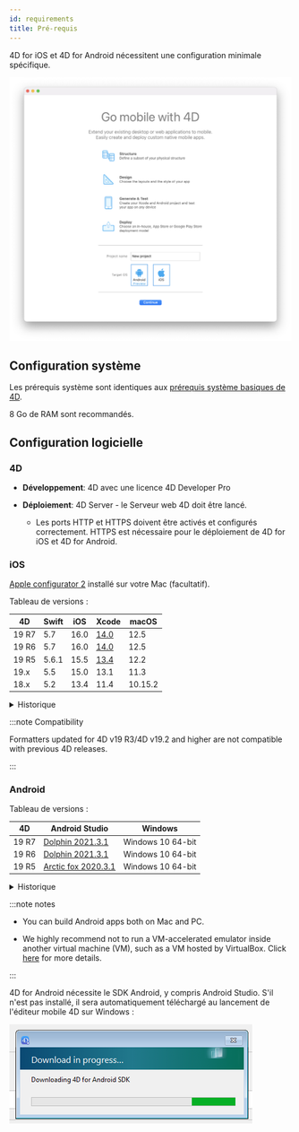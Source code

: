 ```yaml
---
id: requirements
title: Pré-requis
---
```


4D for iOS et 4D for Android nécessitent une configuration minimale spécifique.

![Welcome page](img/welcome-page.png)


## Configuration système

Les prérequis système sont identiques aux [prérequis système basiques de 4D](https://us.4d.com/product-download/Feature-Release).

8 Go de RAM sont recommandés.


## Configuration logicielle

### 4D

- **Développement**: 4D avec une licence 4D Developer Pro

- **Déploiement**: 4D Server - le Serveur web 4D doit être lancé.
    - Les ports HTTP et HTTPS doivent être activés et configurés correctement. HTTPS est nécessaire pour le déploiement de 4D for iOS et 4D for Android.


### iOS

[Apple configurator 2](https://itunes.apple.com/us/app/apple-configurator-2/id1037126344) installé sur votre Mac (facultatif).

Tableau de versions :

| 4D    | Swift | iOS  | Xcode                                                                                                         | macOS   |
| ----- | ----- | ---- | ------------------------------------------------------------------------------------------------------------- | ------- |
| 19 R7 | 5.7   | 16.0 | [14.0](https://developer.apple.com/services-account/download?path=/Developer_Tools/Xcode_14/Xcode_14.xip)     | 12.5    |
| 19 R6 | 5.7   | 16.0 | [14.0](https://developer.apple.com/services-account/download?path=/Developer_Tools/Xcode_14/Xcode_14.xip)     | 12.5    |
| 19 R5 | 5.6.1 | 15.5 | [13.4](https://developer.apple.com/services-account/download?path=/Developer_Tools/Xcode_13.4/Xcode_13.4.xip) | 12.2    |
| 19.x  | 5.5   | 15.0 | 13.1                                                                                                          | 11.3    |
| 18.x  | 5.2   | 13.4 | 11.4                                                                                                          | 10.15.2 |


<details><summary>Historique</summary>

| 4D           | Swift | iOS  | Xcode  | macOS   |
| ------------ | ----- | ---- | ------ | ------- |
| 19 R4        | 5.6   | 15.4 | 13.3   | 12.2    |
| 19 R3        | 5.5.2 | 15.2 | 13.2.1 | 11.3    |
| 19 R2        | 5.5   | 15.0 | 13.1   | 11.3    |
| 19           | 5.5   | 15.0 | 13.1   | 11.3    |
| 18 R6        | 5.3.2 | 14.4 | 12.4   | 10.15.4 |
| 18 R5 & 18.3 | 5.3   | 14.2 | 12.2   | 10.15.4 |
| 18 R4        | 5.3   | 14.0 | 12.0   | 10.15.4 |
| 18 R3        | 5.2.4 | 13.5 | 11.5   | 10.15.2 |
| 18.2         | 5.2   | 13.4 | 11.4   | 10.15.2 |
| 18.1         | 5.1.3 | 13.3 | 11.3.1 | 10.14.4 |
| 18 R2        | 5.1.3 | 13.3 | 11.3.1 | 10.14.4 |
| 18           | 5.1   | 13.2 | 11.2   | 10.14.4 |
| 17 R6        | 5.0   | 12.2 | 10.2.1 | 10.14.4 |
| 17 R5        | 4.2.1 | 12.2 | 10.2   | 10.14.3 |
| 17 R4        | 4.2.1 | 12   | 10.1   | 10.13.6 |
| 17 R3        | 4.2   | 12   | 10.0   | 10.13.6 |
| 17 R2        | 4.1.2 | 11.4 | 9.4    | 10.13.2 |
| 17 R2        | 4.1   | 11.3 | 9.3.1  | 10.13.2 |
</details>

:::note Compatibility

Formatters updated for 4D v19 R3/4D v19.2 and higher are not compatible with previous 4D releases.

:::

### Android

Tableau de versions :

| 4D    | Android Studio                                                      | Windows           |
| ----- | ------------------------------------------------------------------- | ----------------- |
| 19 R7 | [Dolphin 2021.3.1](https://developer.android.com/studio/archive)    | Windows 10 64-bit |
| 19 R6 | [Dolphin 2021.3.1](https://developer.android.com/studio/archive)    | Windows 10 64-bit |
| 19 R5 | [Arctic fox 2020.3.1](https://developer.android.com/studio/archive) | Windows 10 64-bit |


<details><summary>Historique</summary>

| 4D    | Android Studio      | Windows           |
| ----- | ------------------- | ----------------- |
| 19 R4 | Arctic fox 2020.3.1 | Windows 10 64-bit |
| 19 R3 | Arctic fox 2020.3.1 | Windows 10 64-bit |
| 19 R2 | 4.1.2               | Windows 10 64-bit |
</details>


:::note notes

- You can build Android apps both on Mac and PC.

- We highly recommend not to run a VM-accelerated emulator inside another virtual machine (VM), such as a VM hosted by VirtualBox. Click [here](https://developer.android.com/studio/run/emulator-acceleration) for more details.

:::

4D for Android nécessite le SDK Android, y compris Android Studio. S'il n'est pas installé, il sera automatiquement téléchargé au lancement de l'éditeur mobile 4D sur Windows :

![sdk](img/install-android.png)








